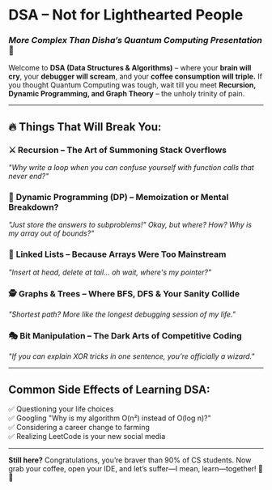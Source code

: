 # **DSA – Not for Lighthearted People**  
### *More Complex Than Disha’s Quantum Computing Presentation* 🤯  

Welcome to **DSA (Data Structures & Algorithms)** – where your **brain will cry**, your **debugger will scream**, and your **coffee consumption will triple.** If you thought Quantum Computing was tough, wait till you meet **Recursion, Dynamic Programming, and Graph Theory** – the unholy trinity of pain.  

---

## **🔥 Things That Will Break You:**  

### ⚔️ **Recursion** – The Art of Summoning Stack Overflows  
_"Why write a loop when you can confuse yourself with function calls that never end?"_  

### 🧩 **Dynamic Programming (DP)** – Memoization or Mental Breakdown?  
_"Just store the answers to subproblems!" Okay, but where? How? Why is my array out of bounds?"_  

### 🔗 **Linked Lists** – Because Arrays Were Too Mainstream  
_"Insert at head, delete at tail... oh wait, where's my pointer?"_  

### 🕵️ **Graphs & Trees** – Where BFS, DFS & Your Sanity Collide  
_"Shortest path? More like the longest debugging session of my life."_  

### 🎭 **Bit Manipulation** – The Dark Arts of Competitive Coding  
_"If you can explain XOR tricks in one sentence, you’re officially a wizard."_  

---

## **Common Side Effects of Learning DSA:**  
✅ Questioning your life choices  
✅ Googling "Why is my algorithm O(n²) instead of O(log n)?"  
✅ Considering a career change to farming  
✅ Realizing LeetCode is your new social media  

---

**Still here?** Congratulations, you’re braver than 90% of CS students. Now grab your coffee, open your IDE, and let’s suffer—I mean, learn—together! 🚀💀
